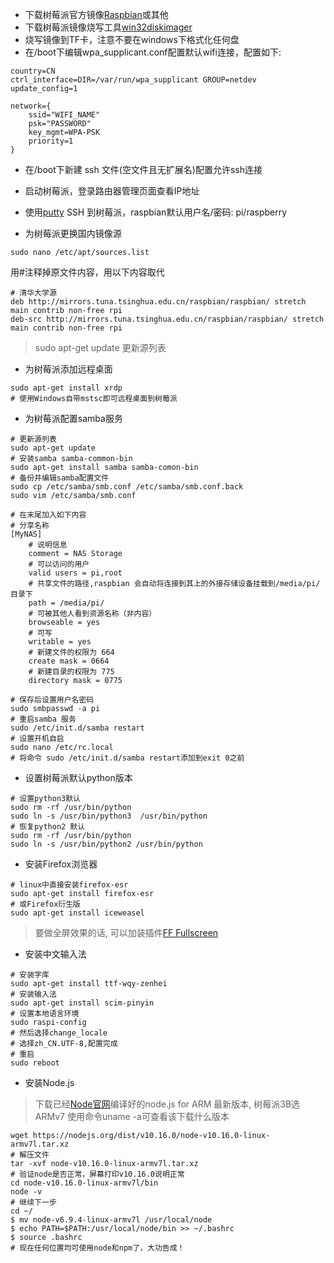 + 下载树莓派官方镜像[Raspbian](downloads.raspberrypi.org/raspbian_latest)或其他
+ 下载树莓派镜像烧写工具[win32diskimager](https://sourceforge.net/projects/win32diskimager/)
+ 烧写镜像到TF卡，注意不要在windows下格式化任何盘
+ 在/boot下编辑wpa_supplicant.conf配置默认wifi连接，配置如下:
```config
country=CN
ctrl_interface=DIR=/var/run/wpa_supplicant GROUP=netdev
update_config=1
 
network={
    ssid="WIFI_NAME"
    psk="PASSWORD"
    key_mgmt=WPA-PSK
    priority=1
}
```

+ 在/boot下新建 ssh 文件(空文件且无扩展名)配置允许ssh连接
+ 启动树莓派，登录路由器管理页面查看IP地址
+ 使用[putty](https://pan.baidu.com/share/link?shareid=2217335081&uk=605377859) SSH 到树莓派，raspbian默认用户名/密码: pi/raspberry

+ 为树莓派更换国内镜像源
```
sudo nano /etc/apt/sources.list
```
用#注释掉原文件内容，用以下内容取代
```
# 清华大学源
deb http://mirrors.tuna.tsinghua.edu.cn/raspbian/raspbian/ stretch main contrib non-free rpi 
deb-src http://mirrors.tuna.tsinghua.edu.cn/raspbian/raspbian/ stretch main contrib non-free rpi 
```
> sudo apt-get update 更新源列表
+ 为树莓派添加远程桌面
```
sudo apt-get install xrdp
# 使用Windows自带mstsc即可远程桌面到树莓派
```
+ 为树莓派配置samba服务
```
# 更新源列表
sudo apt-get update
# 安装samba samba-common-bin
sudo apt-get install samba samba-comon-bin
# 备份并编辑samba配置文件
sudo cp /etc/samba/smb.conf /etc/samba/smb.conf.back
sudo vim /etc/samba/smb.conf
```
```
# 在末尾加入如下内容
# 分享名称
[MyNAS]
    # 说明信息
    comment = NAS Storage
    # 可以访问的用户
    valid users = pi,root
    # 共享文件的路径,raspbian 会自动将连接到其上的外接存储设备挂载到/media/pi/目录下
    path = /media/pi/
    # 可被其他人看到资源名称（非内容）
    browseable = yes
    # 可写
    writable = yes
    # 新建文件的权限为 664
    create mask = 0664
    # 新建目录的权限为 775
    directory mask = 0775
```
```
# 保存后设置用户名密码
sudo smbpasswd -a pi
# 重启samba 服务
sudo /etc/init.d/samba restart
# 设置开机自启
sudo nano /etc/rc.local
# 将命令 sudo /etc/init.d/samba restart添加到exit 0之前
```

+ 设置树莓派默认python版本
```
# 设置python3默认
sudo rm -rf /usr/bin/python
sudo ln -s /usr/bin/python3  /usr/bin/python
# 恢复python2 默认
sudo rm -rf /usr/bin/python
sudo ln -s /usr/bin/python2 /usr/bin/python
```

+ 安装Firefox浏览器
```
# linux中直接安装firefox-esr
sudo apt-get install firefox-esr
# 或Firefox衍生版
sudo apt-get install iceweasel
```
> 要做全屏效果的话, 可以加装插件[FF Fullscreen](https://addons.mozilla.org/en-US/firefox/addon/FF_Fullscreen/)

+ 安装中文输入法
```
# 安装字库
sudo apt-get install ttf-wqy-zenhei
# 安装输入法
sudo apt-get install scim-pinyin
# 设置本地语言环境
sudo raspi-config
# 然后选择change_locale
# 选择zh_CN.UTF-8,配置完成
# 重启
sudo reboot
```

+ 安装Node.js

> 下载已经[Node官网](https://nodejs.org/zh-cn/download/)编译好的node.js for ARM 最新版本, 树莓派3B选ARMv7
使用命令uname -a可查看该下载什么版本
```
wget https://nodejs.org/dist/v10.16.0/node-v10.16.0-linux-armv7l.tar.xz
# 解压文件
tar -xvf node-v10.16.0-linux-armv7l.tar.xz
# 验证node是否正常，屏幕打印v10.16.0说明正常
cd node-v10.16.0-linux-armv7l/bin
node -v
# 继续下一步
cd ~/
$ mv node-v6.9.4-linux-armv7l /usr/local/node
$ echo PATH=$PATH:/usr/local/node/bin >> ~/.bashrc
$ source .bashrc
# 现在任何位置均可使用node和npm了，大功告成！
```